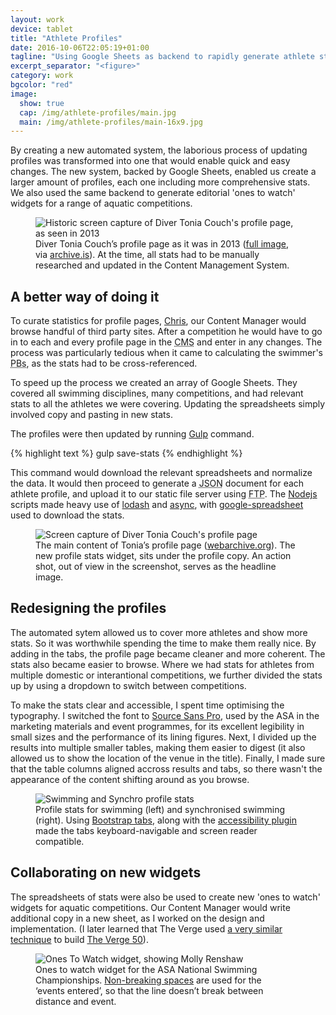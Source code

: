 ```yaml
---
layout: work
device: tablet
title: "Athlete Profiles"
date: 2016-10-06T22:05:19+01:00
tagline: "Using Google Sheets as backend to rapidly generate athlete stats"
excerpt_separator: "<figure>"
category: work
bgcolor: "red"
image:
  show: true
  cap: /img/athlete-profiles/main.jpg
  main: /img/athlete-profiles/main-16x9.jpg
---
```


By creating a new automated system, the laborious process of updating profiles was transformed into one that would enable quick and easy changes. The new system, backed by Google Sheets, enabled us create a larger amount of profiles, each one including more comprehensive stats. We also used the same backend to generate editorial 'ones to watch' widgets for a range of aquatic competitions.

<figure>
  <img src="/img/athlete-profiles/diving-historic.jpg" alt="Historic screen capture of Diver Tonia Couch's profile page, as seen in 2013">
  <figcaption>Diver Tonia Couch’s profile page as it was in 2013 (<a href="/img/athlete-profiles/diving-historic-full.jpg">full image</a>, via <a href="https://archive.is/O9Cyg">archive.is</a>). At the time, all stats had to be manually researched and updated in the Content Management System.</figcaption>
</figure>

## A better way of doing it

To curate statistics for profile pages, [Chris][1], our Content Manager would browse handful of third party sites. After a competition he would have to go in to each and every profile page in the <abbr title="Content Management System">CMS</abbr> and enter in any changes. The process was particularly tedious when it came to calculating the swimmer's <abbr title="Personal Bests">PBs</abbr>, as the stats had to be cross-referenced.

To speed up the process we created an array of Google Sheets. They covered all swimming disciplines, many competitions, and had relevant stats to all the athletes we were covering. Updating the spreadsheets simply involved copy and pasting in new stats.

The profiles were then updated by running [Gulp][2] command.

{% highlight text %}
gulp save-stats
{% endhighlight %}

This command would download the relevant spreadsheets and normalize the data. It would then proceed to generate a <abbr title="JavaScript Object Notation">JSON</abbr> document for each athlete profile, and upload it to our static file server using <abbr title="File Transfer Protocol">FTP</abbr>. The [Nodejs][3] scripts made heavy use of [lodash][4] and [async][5], with [google-spreadsheet][6] used to download the stats.

<figure>
  <img src="/img/athlete-profiles/diving-profile.jpg" alt="Screen capture of Diver Tonia Couch's profile page">
  <figcaption>The main content of Tonia’s profile page (<a href="https://web.archive.org/web/20161005195709/http://www.swimming.org/diving/tonia-couch/">webarchive.org</a>). The new profile stats widget, sits under the profile copy. An action shot, out of view in the screenshot, serves as the headline image.</figcaption>
</figure>

## Redesigning the profiles

The automated sytem allowed us to cover more athletes and show more stats. So it was worthwhile spending the time to make them really nice. By adding in the tabs, the profile page became cleaner and more coherent. The stats also became easier to browse. Where we had stats for athletes from multiple domestic or interantional competitions, we further divided the stats up by using a dropdown to switch between competitions.

To make the stats clear and accessible, I spent time optimising the typography. I switched the font to [Source Sans Pro][9], used by the ASA in the marketing materials and event programmes, for its excellent legibility in small sizes and the performance of its lining figures. Next, I divided up the results into multiple smaller tables, making them easier to digest (it also allowed us to show the location of the venue in the title). Finally, I made sure that the table columns aligned accross results and tabs, so there wasn't the appearance of the content shifting around as you browse.

<figure>
  <img src="/img/athlete-profiles/swimming-and-synchro.jpg" alt="Swimming and Synchro profile stats"><figcaption>Profile stats for swimming (left) and synchronised swimming (right). Using <a href="http://getbootstrap.com/javascript/#tabs" title="Bootstrap 3 tabs">Bootstrap tabs</a>, along with the <a href="https://paypal.github.io/bootstrap-accessibility-plugin/" title="Bootstrap accessibility plugin"> accessibility plugin</a> made the tabs keyboard-navigable and screen reader compatible.</figcaption>
</figure>

## Collaborating on new widgets

The spreadsheets of stats were also be used to create new 'ones to watch' widgets for aquatic competitions. Our Content Manager would write additional copy in a new sheet, as I worked on the design and implementation. (I later learned that The Verge used [a very similar technique][7] to build [The Verge 50][8]).

<figure>
  <img src="/img/athlete-profiles/ones-to-watch.jpg" alt="Ones To Watch widget, showing Molly Renshaw"><figcaption>Ones to watch widget for the ASA National Swimming Championships. <a href="https://en.wikipedia.org/wiki/Non-breaking_space">Non-breaking spaces</a> are used for the ‘events&nbsp;entered’, so that the line doesn’t break between distance and event.</figcaption>
</figure>


[1]: https://twitter.com/ChristoCottrell "Chris Cottrell on Twitter"
[2]: http://gulpjs.com/ "gulp.js homepage"
[3]: https://nodejs.org/en/ "Node.js homepage"
[4]: https://lodash.com/ "Lodash homepage"
[5]: https://caolan.github.io/async/ "async homepage"
[6]: https://github.com/theoephraim/node-google-spreadsheet "google-spreadsheet on GitHub"
[7]: http://product.voxmedia.com/2014/7/29/5863004/take-a-peek-at-the-code-that-powered-the-verge-50 "Take a peek at the code that powered The Verge 50"
[8]: http://www.theverge.com/a/the-verge-50 "The Verge 50"
[9]: http://blog.typekit.com/2012/08/02/source-sans-pro/ "Source Sans Pro: Adobe’s first open source type family"
